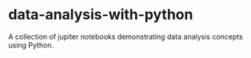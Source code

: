 # data-analysis-with-python
A collection of jupiter notebooks demonstrating data analysis concepts using Python.
